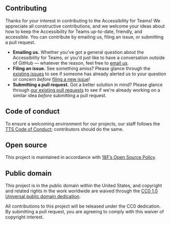 ## Contributing

Thanks for your interest in contributing to the Accessibility for Teams! We appreciate all constructive contributions, and we welcome your ideas about how to keep the Accessibility for Teams up-to-date, friendly, and accessible. You can contribute by emailing us, filing an issue, or submitting a pull request.

- **Emailing us.** Whether you've got a general question about the Accessibility for Teams, or you'd just like to have a conversation outside of GitHub — whatever the reason, feel free to [email us](mailto:g-accessibility@gsa.gov).
- **Filing an issue.** See something amiss? Please glance through the [existing issues](https://github.com/gsa/accessibility-for-teams/issues) to see if someone has already alerted us to your question or concern *before* [filing a new issue](https://github.com/gsa/accessibility-for-teams/issues/new)!
- **Submitting a pull request.** Got a better solution in mind? Please glance through [our existing pull requests](https://github.com/gsa/accessibility-for-teams/pulls) to see if we're already working on a similar idea *before* submitting a pull request.

## Code of conduct

To ensure a welcoming environment for our projects, our staff follows the [TTS Code of Conduct](https://github.com/18F/code-of-conduct/blob/master/code-of-conduct.md); contributors should do the same.

## Open source
This project is maintained in accordance with [18F’s Open Source Policy](https://github.com/18f/open-source-policy).

## Public domain

This project is in the public domain within the United States, and
copyright and related rights in the work worldwide are waived through
the [CC0 1.0 Universal public domain dedication](https://creativecommons.org/publicdomain/zero/1.0/).

All contributions to this project will be released under the CC0
dedication. By submitting a pull request, you are agreeing to comply
with this waiver of copyright interest.
